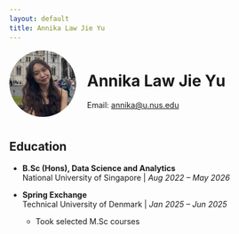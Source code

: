 ```yaml
---
layout: default
title: Annika Law Jie Yu
---
```


<div style="display: flex; align-items: center; gap: 20px; margin-bottom: 40px;">
  <!-- Profile photo -->
  <img src="/assets/photo.jpg" alt="Annika Law Jie Yu" style="width:120px; height:120px; border-radius:50%; object-fit:cover;">
  
  <!-- Name and contact -->
  <div>
    <h1>Annika Law Jie Yu</h1>
    <p>Email: <a href="mailto:annika@u.nus.edu">annika@u.nus.edu</a></p>
  </div>
</div>

<!-- Example: Education Section -->
## Education

- **B.Sc (Hons), Data Science and Analytics**  
  National University of Singapore | _Aug 2022 – May 2026_

- **Spring Exchange**  
  Technical University of Denmark | _Jan 2025 – Jun 2025_  
  - Took selected M.Sc courses
